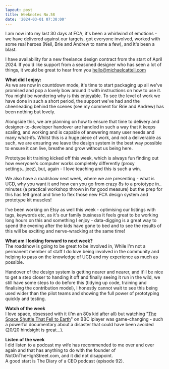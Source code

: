 ```yaml
---
layout: post
title: Weeknotes No.58
date: '2024-03-01 07:30:00'
---
```

I am now into my last 30 days at FCA, it's been a whirlwind of emotions - we have delivered against our targets, got everyone involved, worked with some real heroes (Neil, Brie and Andrew to name a few), and it's been a blast.

<div class="notice-board">I have availability for a new freelance design contract from the start of April 2024.  If you'd like support from a seasoned designer who has seen a lot of things, it would be great to hear from you <a href="mailto:hello@michaelcattell.com"> hello@michaelcattell.com</a></div>

<strong>What did I enjoy:</strong><br>
As we are now in countdown mode, it's time to start packaging up all we've promised and pop a lovely bow around it with instructions on how to use it. You might be wondering why is this enjoyable. To see the level of work we have done in such a short period, the support we've had and the cheerleading behind the scenes (see my comment for Brie and Andrew) has been nothing but lovely. 

Alongside this, we are planning on how to ensure that time to delivery and designer-to-developer handover are handled in such a way that it keeps scaling, and working and is capable of answering many user needs and many what-ifs. Whilst this is a huge piece of work, and not a deliverable as such, we are ensuring we leave the design system in the best way possible to ensure it can live, breathe and grow without us being here.

Prototype kit training kicked off this week, which is always fun finding out how everyone's computer works completely differently (proxy settings...jeez), but, again - I love teaching and this is such a win.

We also have a roadshow next week, where we are presenting - what is UCD, why you want it and how can you go from crazy 8s to a prototype in.. minutes (a practical workshop thrown in for good measure) but the prep for this has felt great and time to flex those new FCA design system and prototype kit muscles!

I've been working on Etsy as well this week - optimising our listings with tags, keywords etc, as it's our family business it feels great to be working long hours on this and something I enjoy - data-digging is a great way to spend the evening after the kids have gone to bed and to see the results of this will be exciting and nerve-wracking at the same time!

<STRONG>What am I looking forward to next week?</strong><br>
The roadshow is going to be great to be involved in, While I'm not a permanent member of staff I do love being involved in the community and helping to pass on the knowledge of UCD and my experience as much as possible.

Handover of the design system is getting nearer and nearer, and it'll be nice to get a step closer to handing it off and finally seeing it run in the wild, we still have some steps to do before this (tidying up code, training and finalising the contribution model), I honestly cannot wait to see this being used wider than the pilot teams and showing the full power of prototyping quickly and testing.

<STRONG>Watch of the week</strong><br>
I love space, obsessed with it (I’m an 80s kid after all) but watching "<a href="https://www.bbc.co.uk/iplayer/episodes/m001tts2/the-space-shuttle-that-fell-to-earth">The Space Shuttle That Fell to Earth</a>" on BBC iplayer was game-changing - such a powerful documentary about a disaster that could have been avoided (20/20 hindsight is great…).

<STRONG>Listen of the week</strong><br>
I did listen to a podcast my wife has recommended to me over and over again and that has anything to do with the founder of NotOnTheHighStreet.com, and it did not disappoint.<br>
A good start is The Diary of a CEO podcast (episode 92).